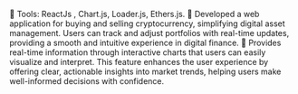  Tools: ReactJs , Chart.js, Loader.js, Ethers.js.
 Developed a web application for buying and selling cryptocurrency, simplifying digital
asset management. Users can track and adjust portfolios with real-time updates, providing
a smooth and intuitive experience in digital finance.
 Provides real-time information through interactive charts that users can easily visualize
and interpret. This feature enhances the user experience by offering clear, actionable
insights into market trends, helping users make well-informed decisions with confidence.
